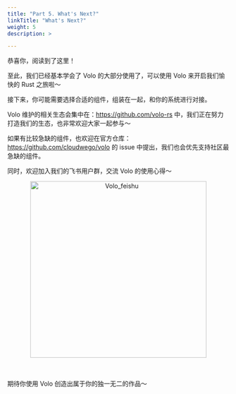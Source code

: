 ```yaml
---
title: "Part 5. What's Next?"
linkTitle: "What's Next?"
weight: 5
description: >

---
```


恭喜你，阅读到了这里！

至此，我们已经基本学会了 Volo 的大部分使用了，可以使用 Volo 来开启我们愉快的 Rust 之旅啦～

接下来，你可能需要选择合适的组件，组装在一起，和你的系统进行对接。

Volo 维护的相关生态会集中在：https://github.com/volo-rs 中，我们正在努力打造我们的生态，也非常欢迎大家一起参与～

如果有比较急缺的组件，也欢迎在官方仓库：https://github.com/cloudwego/volo 的 issue 中提出，我们也会优先支持社区最急缺的组件。

同时，欢迎加入我们的飞书用户群，交流 Volo 的使用心得～

<div  align="center">
<img src="/img/docs/feishu_group_volo.png" width = "400"  alt="Volo_feishu" />
</div>
<br/><br/>

期待你使用 Volo 创造出属于你的独一无二的作品～
